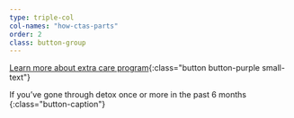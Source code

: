 ```yaml
---
type: triple-col
col-names: "how-ctas-parts"
order: 2
class: button-group
---
```


[Learn more about extra care program](/extra-care-program/){:class="button button-purple small-text"}

If you’ve gone through detox once or more in the past 6 months
{:class="button-caption"}
